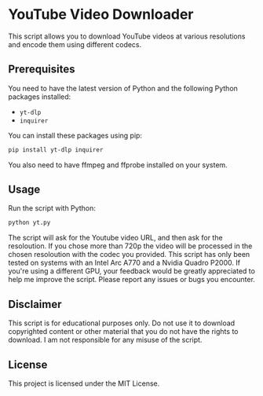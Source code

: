 # YouTube Video Downloader

This script allows you to download YouTube videos at various resolutions and encode them using different codecs.

## Prerequisites

You need to have the latest version of Python and the following Python packages installed:

- `yt-dlp`
- `inquirer`

You can install these packages using pip:

```bash
pip install yt-dlp inquirer
```

You also need to have ffmpeg and ffprobe installed on your system.

## Usage
Run the script with Python:
```bash
python yt.py
```

The script will ask for the Youtube video URL, and then ask for the resoloution. If you chose more than 720p the video will be processed in the chosen resoloution with the codec you provided.
This script has only been tested on systems with an Intel Arc A770 and a Nvidia Quadro P2000. If you're using a different GPU, your feedback would be greatly appreciated to help me improve the script. Please report any issues or bugs you encounter.

## Disclaimer
This script is for educational purposes only. Do not use it to download copyrighted content or other material that you do not have the rights to download. I am not responsible for any misuse of the script.

## License
This project is licensed under the MIT License.
